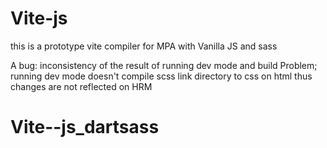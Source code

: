 # Vite-js

this is a prototype vite compiler for MPA with Vanilla JS and sass

A bug: inconsistency of the result of running dev mode and build
Problem; running dev mode doesn't compile scss link directory to css on html thus changes are not reflected on HRM
# Vite--js_dartsass
